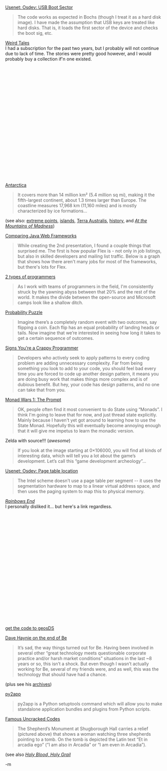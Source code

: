 <a href="http://groups.google.com/group/alt.os.development/browse_thread/thread/1113deea0c052112?hl=en">Usenet: Osdev: USB Boot Sector</a><br/>
<blockquote>The code works as expected in Bochs  (though I treat it as a hard disk image).  I have made the assumption that USB keys are treated like hard disks.  That is, it loads the first sector of the device and checks the boot sig, etc.</blockquote>

<a href="http://www.weirdtales.net/">Weird Tales</a><br/>
I had a subscription for the past two years, but I probably will not continue due to lack of time.  The stories were pretty good however, and I would probably buy a collection if'n one existed.<br/>

<object width="425" height="355"><param name="movie" value="http://www.youtube.com/v/Vn6sE0kcPaI&rel=1&border=0"></param><param name="wmode" value="transparent"></param><embed src="http://www.youtube.com/v/Vn6sE0kcPaI&rel=1&border=0" type="application/x-shockwave-flash" wmode="transparent" width="425" height="355"></embed></object><br/>

<a href="http://en.wikipedia.org/wiki/Antarctica">Antarctica</a><br/>
<blockquote>It covers more than 14 million km² (5.4 million sq mi), making it the fifth-largest continent, about 1.3 times larger than Europe. The coastline measures 17,968 km (11,160 miles) and is mostly characterized by ice formations...</blockquote> (see also: <a href="http://en.wikipedia.org/wiki/Extreme_points_of_Antarctica">extreme points</a>, <a href="http://en.wikipedia.org/wiki/List_of_Antarctic_and_sub-Antarctic_islands">islands</a>, <a href="http://en.wikipedia.org/wiki/Terra_Australis">Terra Australis</a>, <a href="http://en.wikipedia.org/wiki/History_of_Antarctica">history</a>, and <em><a href="http://en.wikipedia.org/wiki/Mountains_of_madness">At the Mountains of Madness</a></em>)<br/>

<a href="http://parleys.com/display/PARLEYS/Comparing+Java+Web+Frameworks?showComments=true">Comparing Java Web Frameworks</a><br/>
<blockquote>While creating the 2nd presentation, I found a couple things that surprised me. The first is how popular Flex is - not only in job listings, but also in skilled developers and mailing list traffic. Below is a graph that shows how there aren't many jobs for most of the frameworks, but there's lots for Flex.</blockquote>

<a href="http://www.codinghorror.com/blog/archives/001002.html">2 types of programmers</a><br/>
<blockquote>As I work with teams of programmers in the field, I'm consistently struck by the yawning abyss between that 20% and the rest of the world. It makes the divide between the open-source and Microsoft camps look like a shallow ditch.</blockquote>

<a href="http://toshuo.com/2007/a-simple-probability-puzzle/">Probability Puzzle</a><br/>
<blockquote>Imagine there’s a completely random event with two outcomes, say flipping a coin. Each flip has an equal probability of landing heads or tails. Now imagine that we’re interested in seeing how long it takes to get a certain sequence of outcomes.</blockquote>

<a href="http://damienkatz.net/2006/05/signs_youre_a_c.html">Signs You're a Crappy Programmer</a><br/>
<blockquote>Developers who actively seek to apply patterns to every coding problem are adding unnecessary complexity. Far from being something you look to add to your code, you should feel bad every time you are forced to code up another design pattern, it means you are doing busy work that makes things more complex and is of dubious benefit. But hey, your code has design patterns, and no one can take that from you.</blockquote>

<a href="http://osfameron.vox.com/library/post/monad-wars---1-the-prompt.html">Monad Wars 1: The Prompt</a><br/>
<blockquote>OK, people often find it most convenient to do State using “Monads”. I think I'm going to leave that for now, and just thread state explicitly. Mainly because I haven't yet got around to learning how to use the State Monad. Hopefully this will eventually become annoying enough that it will give me impetus to learn the monadic version.</blockquote>

Zelda with source!!! (<em>awesome</em>)<br/>
<blockquote>If you look at the image starting at 0×106000, you will find all kinds of interesting data, which will tell you a lot about the game’s development. Let’s call this “game development archeology”…</blockquote>

<a href="http://groups.google.com/group/alt.os.development/browse_thread/thread/1ad439a3de9e31a2?hl=en">Usenet: Osdev: Page table location</a><br/>
<blockquote>The Intel scheme doesn't use a page table per segment -- it uses the segmentation hardware to map to a linear virtual address space, and then uses the paging system to map this to physical memory.</blockquote>

<em><a href="http://vrinimi.org/rainbowsend.html">Rainbows End</a></em><br/>
I personally disliked it... but here's a link regardless.<br/>

<object width="425" height="355"><param name="movie" value="http://www.youtube.com/v/DuKIHP88GVQ&rel=1&border=0"></param><param name="wmode" value="transparent"></param><embed src="http://www.youtube.com/v/DuKIHP88GVQ&rel=1&border=0" type="application/x-shockwave-flash" wmode="transparent" width="425" height="355"></embed></object><br/>
<a href="http://galway.c64.org/geosds/geosDS.zip">get the code to geosDS</a><br/>

<a href="http://www.begroovy.com/wordpress/?p=230">Dave Haynie on the end of Be</a><br/>
<blockquote>It’s sad, the way things turned out for Be. Having been involved in several other “great technology meets questionable corporate practice and/or harsh market conditions” situations in the last ~8 years or so, this isn’t a shock. But even though I wasn’t actually working for Be, several of my friends were, and as well, this was the technology that should have had a chance.</blockquote> (plus see his <a href="http://www.thule.no/haynie/">archives</a>)<br/>

<a href="http://svn.pythonmac.org/py2app/py2app/trunk/doc/index.html">py2app</a><br/>
<blockquote>py2app is a Python setuptools command which will allow you to make standalone application bundles and plugins from Python scripts.</blockquote>

<a href="http://historycus.blogspot.com/2007/10/worlds-10-ancient-uncracked-codes.html">Famous Uncracked Codes</a><br/>
<blockquote>The Shepherd’s Monument at Shugborough Hall carries a relief (pictured above) that shows a woman watching three shepherds pointing to a tomb. On the tomb is depicted the Latin text “Et in arcadia ego” (”I am also in Arcadia” or “I am even in Arcadia”).</blockquote> (see also <em><a href="http://www.amazon.com/Holy-Blood-Grail-Michael-Baigent/dp/0440136482">Holy Blood, Holy Grail</a></em><br/>

-m